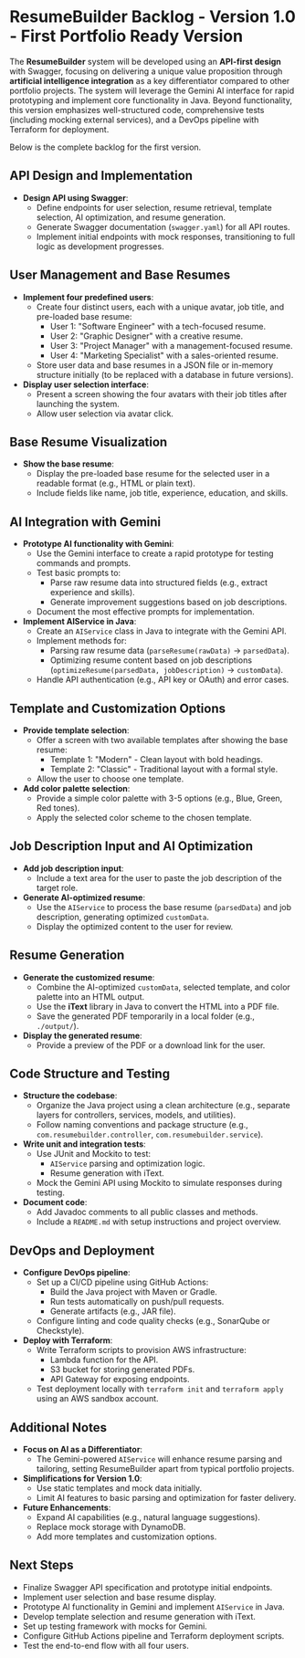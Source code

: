 # ResumeBuilder Backlog - Version 1.0 - First Portfolio Ready Version

The **ResumeBuilder** system will be developed using an **API-first design** with Swagger, focusing on delivering a unique value proposition through **artificial intelligence integration** as a key differentiator compared to other portfolio projects. The system will leverage the Gemini AI interface for rapid prototyping and implement core functionality in Java. Beyond functionality, this version emphasizes well-structured code, comprehensive tests (including mocking external services), and a DevOps pipeline with Terraform for deployment.

Below is the complete backlog for the first version.

## API Design and Implementation

- **Design API using Swagger**:
  - Define endpoints for user selection, resume retrieval, template selection, AI optimization, and resume generation.
  - Generate Swagger documentation (`swagger.yaml`) for all API routes.
  - Implement initial endpoints with mock responses, transitioning to full logic as development progresses.

## User Management and Base Resumes

- **Implement four predefined users**:
  - Create four distinct users, each with a unique avatar, job title, and pre-loaded base resume:
    - User 1: "Software Engineer" with a tech-focused resume.
    - User 2: "Graphic Designer" with a creative resume.
    - User 3: "Project Manager" with a management-focused resume.
    - User 4: "Marketing Specialist" with a sales-oriented resume.
  - Store user data and base resumes in a JSON file or in-memory structure initially (to be replaced with a database in future versions).
- **Display user selection interface**:
  - Present a screen showing the four avatars with their job titles after launching the system.
  - Allow user selection via avatar click.

## Base Resume Visualization

- **Show the base resume**:
  - Display the pre-loaded base resume for the selected user in a readable format (e.g., HTML or plain text).
  - Include fields like name, job title, experience, education, and skills.

## AI Integration with Gemini

- **Prototype AI functionality with Gemini**:
  - Use the Gemini interface to create a rapid prototype for testing commands and prompts.
  - Test basic prompts to:
    - Parse raw resume data into structured fields (e.g., extract experience and skills).
    - Generate improvement suggestions based on job descriptions.
  - Document the most effective prompts for implementation.
- **Implement AIService in Java**:
  - Create an `AIService` class in Java to integrate with the Gemini API.
  - Implement methods for:
    - Parsing raw resume data (`parseResume(rawData)` → `parsedData`).
    - Optimizing resume content based on job descriptions (`optimizeResume(parsedData, jobDescription)` → `customData`).
  - Handle API authentication (e.g., API key or OAuth) and error cases.

## Template and Customization Options

- **Provide template selection**:
  - Offer a screen with two available templates after showing the base resume:
    - Template 1: "Modern" - Clean layout with bold headings.
    - Template 2: "Classic" - Traditional layout with a formal style.
  - Allow the user to choose one template.
- **Add color palette selection**:
  - Provide a simple color palette with 3-5 options (e.g., Blue, Green, Red tones).
  - Apply the selected color scheme to the chosen template.

## Job Description Input and AI Optimization

- **Add job description input**:
  - Include a text area for the user to paste the job description of the target role.
- **Generate AI-optimized resume**:
  - Use the `AIService` to process the base resume (`parsedData`) and job description, generating optimized `customData`.
  - Display the optimized content to the user for review.

## Resume Generation

- **Generate the customized resume**:
  - Combine the AI-optimized `customData`, selected template, and color palette into an HTML output.
  - Use the **iText** library in Java to convert the HTML into a PDF file.
  - Save the generated PDF temporarily in a local folder (e.g., `./output/`).
- **Display the generated resume**:
  - Provide a preview of the PDF or a download link for the user.

## Code Structure and Testing

- **Structure the codebase**:
  - Organize the Java project using a clean architecture (e.g., separate layers for controllers, services, models, and utilities).
  - Follow naming conventions and package structure (e.g., `com.resumebuilder.controller`, `com.resumebuilder.service`).
- **Write unit and integration tests**:
  - Use JUnit and Mockito to test:
    - `AIService` parsing and optimization logic.
    - Resume generation with iText.
  - Mock the Gemini API using Mockito to simulate responses during testing.
- **Document code**:
  - Add Javadoc comments to all public classes and methods.
  - Include a `README.md` with setup instructions and project overview.

## DevOps and Deployment

- **Configure DevOps pipeline**:
  - Set up a CI/CD pipeline using GitHub Actions:
    - Build the Java project with Maven or Gradle.
    - Run tests automatically on push/pull requests.
    - Generate artifacts (e.g., JAR file).
  - Configure linting and code quality checks (e.g., SonarQube or Checkstyle).
- **Deploy with Terraform**:
  - Write Terraform scripts to provision AWS infrastructure:
    - Lambda function for the API.
    - S3 bucket for storing generated PDFs.
    - API Gateway for exposing endpoints.
  - Test deployment locally with `terraform init` and `terraform apply` using an AWS sandbox account.

## Additional Notes

- **Focus on AI as a Differentiator**:
  - The Gemini-powered `AIService` will enhance resume parsing and tailoring, setting ResumeBuilder apart from typical portfolio projects.
- **Simplifications for Version 1.0**:
  - Use static templates and mock data initially.
  - Limit AI features to basic parsing and optimization for faster delivery.
- **Future Enhancements**:
  - Expand AI capabilities (e.g., natural language suggestions).
  - Replace mock storage with DynamoDB.
  - Add more templates and customization options.

## Next Steps

- Finalize Swagger API specification and prototype initial endpoints.
- Implement user selection and base resume display.
- Prototype AI functionality in Gemini and implement `AIService` in Java.
- Develop template selection and resume generation with iText.
- Set up testing framework with mocks for Gemini.
- Configure GitHub Actions pipeline and Terraform deployment scripts.
- Test the end-to-end flow with all four users.

